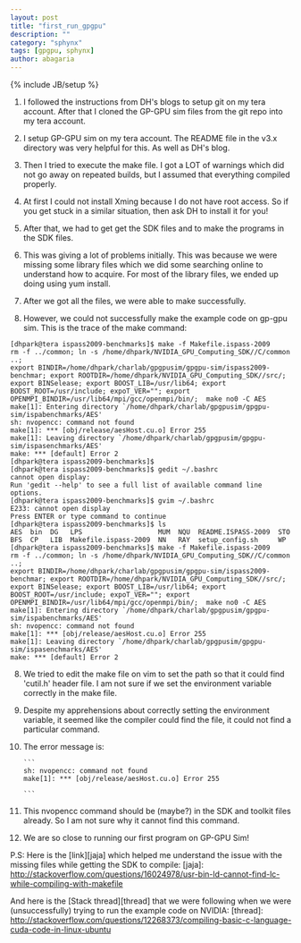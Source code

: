 ```yaml
---
layout: post
title: "first_run_gpgpu"
description: ""
category: "sphynx"
tags: [gpgpu, sphynx]
author: abagaria
---
```

{% include JB/setup %}


1. I followed the instructions from DH's blogs to setup git on my tera account. After that I cloned the GP-GPU sim files from the git repo into my tera account. 

2. I setup GP-GPU sim on my tera account. The README file in the v3.x directory was very helpful for this. As well as DH's blog. 

3. Then I tried to execute the make file. I got a LOT of warnings which did not go away on repeated builds, but I assumed that everything compiled properly.

3. At first I could not install Xming because I do not have root access. So if you get stuck in a similar situation, then ask DH to install it for you!

4. After that, we had to get get the SDK files and to make the programs in the SDK files. 

5. This was giving a lot of problems initially. This was because we were missing some library files which we did some searching online to understand how to acquire. For most of the library files, we ended up doing using yum install. 

6. After we got all the files, we were able to make successfully. 

7. However, we could not successfully make the example code on gp-gpu sim. This is the trace of the make command: 

```
[dhpark@tera ispass2009-benchmarks]$ make -f Makefile.ispass-2009
rm -f ../common; ln -s /home/dhpark/NVIDIA_GPU_Computing_SDK//C/common ..;
export BINDIR=/home/dhpark/charlab/gpgpusim/gpgpu-sim/ispass2009-benchmar; export ROOTDIR=/home/dhpark/NVIDIA_GPU_Computing_SDK//src/; export BINSelease; export BOOST_LIB=/usr/lib64; export BOOST_ROOT=/usr/include; expoT_VER=""; export OPENMPI_BINDIR=/usr/lib64/mpi/gcc/openmpi/bin/;  make no0 -C AES
make[1]: Entering directory `/home/dhpark/charlab/gpgpusim/gpgpu-sim/ispabenchmarks/AES'
sh: nvopencc: command not found
make[1]: *** [obj/release/aesHost.cu.o] Error 255
make[1]: Leaving directory `/home/dhpark/charlab/gpgpusim/gpgpu-sim/ispasenchmarks/AES'
make: *** [default] Error 2
[dhpark@tera ispass2009-benchmarks]$
[dhpark@tera ispass2009-benchmarks]$ gedit ~/.bashrc
cannot open display:
Run 'gedit --help' to see a full list of available command line options.
[dhpark@tera ispass2009-benchmarks]$ gvim ~/.bashrc
E233: cannot open display
Press ENTER or type command to continue
[dhpark@tera ispass2009-benchmarks]$ ls
AES  bin  DG   LPS                   MUM  NQU  README.ISPASS-2009  STO
BFS  CP   LIB  Makefile.ispass-2009  NN   RAY  setup_config.sh     WP
[dhpark@tera ispass2009-benchmarks]$ make -f Makefile.ispass-2009
rm -f ../common; ln -s /home/dhpark/NVIDIA_GPU_Computing_SDK//C/common ..;
export BINDIR=/home/dhpark/charlab/gpgpusim/gpgpu-sim/ispass2009-benchmar; export ROOTDIR=/home/dhpark/NVIDIA_GPU_Computing_SDK//src/; export BINSelease; export BOOST_LIB=/usr/lib64; export BOOST_ROOT=/usr/include; expoT_VER=""; export OPENMPI_BINDIR=/usr/lib64/mpi/gcc/openmpi/bin/;  make no0 -C AES
make[1]: Entering directory `/home/dhpark/charlab/gpgpusim/gpgpu-sim/ispabenchmarks/AES'
sh: nvopencc: command not found
make[1]: *** [obj/release/aesHost.cu.o] Error 255
make[1]: Leaving directory `/home/dhpark/charlab/gpgpusim/gpgpu-sim/ispasenchmarks/AES'
make: *** [default] Error 2
```

8. We tried to edit the make file on vim to set the path so that it could find 'cutil.h' header file. I am not sure if we set the environment variable correctly in the make file. 

9. Despite my apprehensions about correctly setting the environment variable, it seemed like the compiler could find the file, it could not find a particular command. 

10. The error message is: 

		```
		sh: nvopencc: command not found
		make[1]: *** [obj/release/aesHost.cu.o] Error 255
		
		```

11. This nvopencc command should be (maybe?) in the SDK and toolkit files already. So I am not sure why it cannot find this command. 

12. We are so close to running our first program on GP-GPU Sim!


P.S: Here is the [link][jaja] which helped me understand the issue with the missing files while getting the SDK to compile: 
[jaja]: http://stackoverflow.com/questions/16024978/usr-bin-ld-cannot-find-lc-while-compiling-with-makefile

And here is the [Stack thread][thread] that we were following when we were (unsuccessfully) trying to run the example code on NVIDIA:
[thread]: http://stackoverflow.com/questions/12268373/compiling-basic-c-language-cuda-code-in-linux-ubuntu
